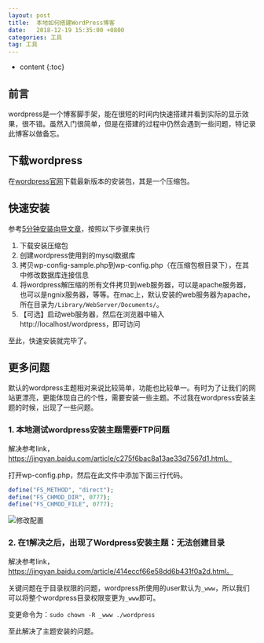 ```yaml
---
layout: post
title:  本地如何搭建WordPress博客
date:   2018-12-19 15:35:00 +0800
categories: 工具
tag: 工具
---
```


* content
{:toc}

## 前言

wordpress是一个博客脚手架，能在很短的时间内快速搭建并看到实际的显示效果，很不错。虽然入门很简单，但是在搭建的过程中仍然会遇到一些问题，特记录此博客以做备忘。

## 下载wordpress

在[wordpress官网](https://wordpress.org/download/)下载最新版本的安装包，其是一个压缩包。

## 快速安装

参考[5分钟安装向导文章](https://codex.wordpress.org/Installing_WordPress#Famous_5-Minute_Installation)，按照以下步骤来执行

1. 下载安装压缩包
2. 创建wordpress使用到的mysql数据库
3. 拷贝wp-config-sample.php到wp-config.php（在压缩包根目录下），在其中修改数据库连接信息
4. 将wordpress解压缩的所有文件拷贝到web服务器，可以是apache服务器，也可以是ngnix服务器，等等。在mac上，默认安装的web服务器为apache，所在目录为`/Library/WebServer/Documents/`。
5. 【可选】启动web服务器，然后在浏览器中输入http://localhost/wordpress，即可访问

至此，快速安装就完毕了。

## 更多问题

默认的wordpress主题相对来说比较简单，功能也比较单一。有时为了让我们的网站更漂亮，更能体现自己的个性，需要安装一些主题。不过我在wordpress安装主题的时候，出现了一些问题。

### 1. 本地测试wordpress安装主题需要FTP问题

解决参考link，https://jingyan.baidu.com/article/c275f6bac8a13ae33d7567d1.html。

打开wp-config.php，然后在此文件中添加下面三行代码。

```php
define("FS_METHOD", "direct");
define("FS_CHMOD_DIR", 0777);
define("FS_CHMOD_FILE", 0777);
```

![修改配置](https://upload-images.jianshu.io/upload_images/845143-beb81c662f07d248.png?jianshufrom=1)


### 2. 在1解决之后，出现了Wordpress安装主题：无法创建目录

解决参考link，https://jingyan.baidu.com/article/414eccf66e58dd6b431f0a2d.html。

关键问题在于目录权限的问题，wordpress所使用的user默认为`_www`，所以我们可以将整个wordpress目录权限变更为`_www`即可。

变更命令为：`sudo chown -R _www ./wordpress`

至此解决了主题安装的问题。
